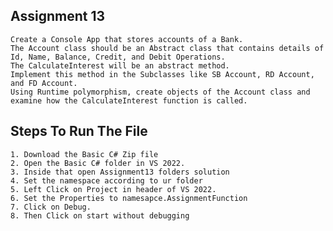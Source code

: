 ## Assignment 13
    Create a Console App that stores accounts of a Bank. 
    The Account class should be an Abstract class that contains details of Id, Name, Balance, Credit, and Debit Operations. 
    The CalculateInterest will be an abstract method.
    Implement this method in the Subclasses like SB Account, RD Account, and FD Account.
    Using Runtime polymorphism, create objects of the Account class and examine how the CalculateInterest function is called.

## Steps To Run The File
    1. Download the Basic C# Zip file
    2. Open the Basic C# folder in VS 2022.
    3. Inside that open Assignment13 folders solution 
    4. Set the namespace according to ur folder
    5. Left Click on Project in header of VS 2022.
    6. Set the Properties to namesapce.AssignmentFunction
    7. Click on Debug.
    8. Then Click on start without debugging
